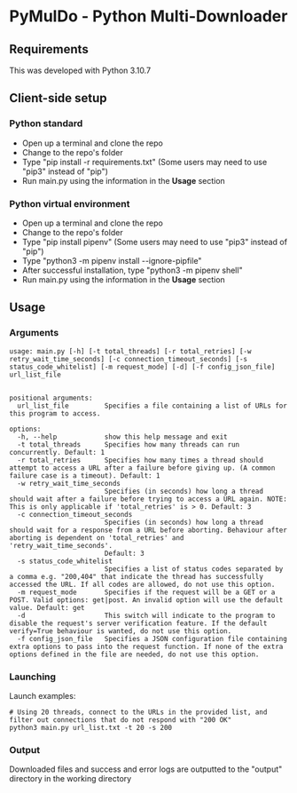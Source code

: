 # PyMulDo - Python Multi-Downloader

## Requirements
This was developed with Python 3.10.7

## Client-side setup

### Python standard
* Open up a terminal and clone the repo
* Change to the repo's folder
* Type "pip install -r requirements.txt" (Some users may need to use "pip3" instead of "pip")
* Run main.py using the information in the **Usage** section

### Python virtual environment
* Open up a terminal and clone the repo
* Change to the repo's folder
* Type "pip install pipenv" (Some users may need to use "pip3" instead of "pip")
* Type "python3 -m pipenv install --ignore-pipfile"
* After successful installation, type "python3 -m pipenv shell"
* Run main.py using the information in the **Usage** section

## Usage

### Arguments

```
usage: main.py [-h] [-t total_threads] [-r total_retries] [-w retry_wait_time_seconds] [-c connection_timeout_seconds] [-s status_code_whitelist] [-m request_mode] [-d] [-f config_json_file] url_list_file


positional arguments:
  url_list_file         Specifies a file containing a list of URLs for this program to access.

options:
  -h, --help            show this help message and exit
  -t total_threads      Specifies how many threads can run concurrently. Default: 1
  -r total_retries      Specifies how many times a thread should attempt to access a URL after a failure before giving up. (A common failure case is a timeout). Default: 1
  -w retry_wait_time_seconds
                        Specifies (in seconds) how long a thread should wait after a failure before trying to access a URL again. NOTE: This is only applicable if 'total_retries' is > 0. Default: 3
  -c connection_timeout_seconds
                        Specifies (in seconds) how long a thread should wait for a response from a URL before aborting. Behaviour after aborting is dependent on 'total_retries' and 'retry_wait_time_seconds'.
                        Default: 3
  -s status_code_whitelist
                        Specifies a list of status codes separated by a comma e.g. "200,404" that indicate the thread has successfully accessed the URL. If all codes are allowed, do not use this option.
  -m request_mode       Specifies if the request will be a GET or a POST. Valid options: get|post. An invalid option will use the default value. Default: get
  -d                    This switch will indicate to the program to disable the request's server verification feature. If the default verify=True behaviour is wanted, do not use this option.
  -f config_json_file   Specifies a JSON configuration file containing extra options to pass into the request function. If none of the extra options defined in the file are needed, do not use this option.
```

### Launching

Launch examples:

```
# Using 20 threads, connect to the URLs in the provided list, and filter out connections that do not respond with "200 OK"
python3 main.py url_list.txt -t 20 -s 200 
```

### Output

Downloaded files and success and error logs are outputted to the "output" directory in the working directory